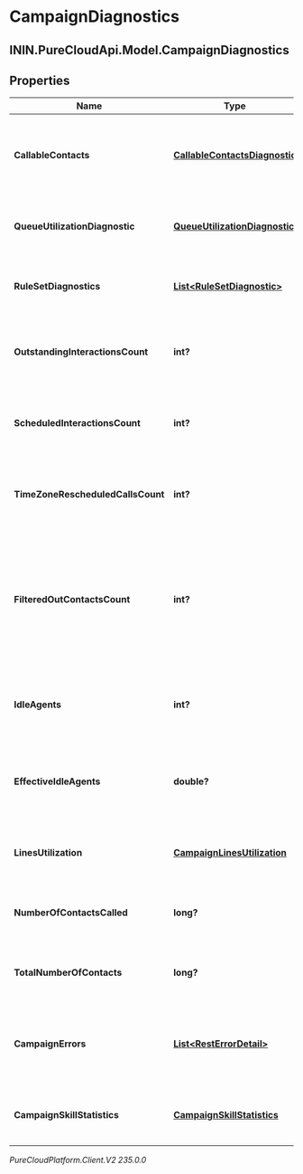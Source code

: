 # CampaignDiagnostics

## ININ.PureCloudApi.Model.CampaignDiagnostics

## Properties

|Name | Type | Description | Notes|
|------------ | ------------- | ------------- | -------------|
| **CallableContacts** | [**CallableContactsDiagnostic**](CallableContactsDiagnostic) | Campaign properties that can impact which contacts are callable | [optional] |
| **QueueUtilizationDiagnostic** | [**QueueUtilizationDiagnostic**](QueueUtilizationDiagnostic) | Information regarding the campaign&#39;s queue | [optional] |
| **RuleSetDiagnostics** | [**List&lt;RuleSetDiagnostic&gt;**](RuleSetDiagnostic) | Information regarding the campaign&#39;s rule sets | [optional] |
| **OutstandingInteractionsCount** | **int?** | Current number of outstanding interactions on the campaign | [optional] |
| **ScheduledInteractionsCount** | **int?** | Current number of scheduled interactions on the campaign | [optional] |
| **TimeZoneRescheduledCallsCount** | **int?** | Current number of time zone rescheduled calls on the campaign | [optional] |
| **FilteredOutContactsCount** | **int?** | Number of contacts that don&#39;t match filter. This is currently supported only for Campaigns with dynamic filter on. | [optional] |
| **IdleAgents** | **int?** | Information regarding the campaign&#39;s available agents. | [optional] |
| **EffectiveIdleAgents** | **double?** | Information regarding the campaign&#39;s effective available agents. | [optional] |
| **LinesUtilization** | [**CampaignLinesUtilization**](CampaignLinesUtilization) | Information on the campaign&#39;s lines utilization. | [optional] |
| **NumberOfContactsCalled** | **long?** | Number of contacts called during the campaign. | [optional] |
| **TotalNumberOfContacts** | **long?** | Total number of contacts in the campaign. | [optional] |
| **CampaignErrors** | [**List&lt;RestErrorDetail&gt;**](RestErrorDetail) | A list of current error conditions associated with the campaign. | [optional] |
| **CampaignSkillStatistics** | [**CampaignSkillStatistics**](CampaignSkillStatistics) | Information regarding the campaign&#39;s skills | [optional] |



_PureCloudPlatform.Client.V2 235.0.0_
